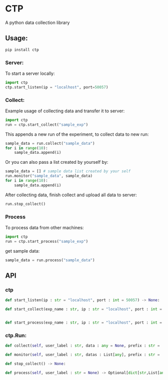 # CTP
A python data collection library 
## Usage:
```python
pip install ctp
```
### Server:
To start a server locally:
```python
import ctp
ctp.start_listen(ip = "localhost", port=50057)
```
### Collect:
Example usage of collecting data and transfer it to server:
```python
import ctp
run = ctp.start_collect("sample_exp")
```
This appends a new run of the experiment, to collect data to new run:
```python
sample_data = run.collect("sample_data")
for i in range(10):
    sample_data.append(i)
```
Or you can also pass a list created by yourself by:
```python
sample_data = [] # sample data list created by your self
run.monitor("sample_data", sample_data)
for i in range(10):
    sample_data.append(i)
```
After collecting data, finish collect and upload all data to server:
```python
run.stop_collect()
```

### Process
To process data from other machines:
```python
import ctp
run = ctp.start_process("sample_exp")
```
get sample data:
```python
sample_data = run.process("sample_data")
```
## API
### ctp
```python
def start_listen(ip : str = "localhost", port : int = 50057) -> None:

def start_collect(exp_name : str, ip : str = "localhost", port : int = 50057) -> ctp.Run:


def start_process(exp_name : str, ip : str = "localhost", port : int = 50057) -> ctp.Run:
```
### ctp.Run:
```python
def collect(self, user_label : str, data : any = None, prefix : str = '_') -> List[any]:

def monitor(self, user_label : str, datas : List[any], prefix : str = '_') -> None:

def stop_collect() -> None:

def process(self, user_label : str = None) -> Optional[dict[str,List[any]],List[any]]:
```
